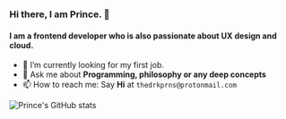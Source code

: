 ### Hi there, I am Prince. 👋

#### I am a frontend developer who is also passionate about UX design and cloud.

- 🔭 I’m currently looking for my first job.
- 💬 Ask me about **Programming, philosophy or any deep concepts**
- 📫 How to reach me: Say **Hi** at `thedrkprns@protonmail.com`


![Prince's GitHub stats](https://github-readme-stats.vercel.app/api?username=drkPrince&hide=contribs,prs)

